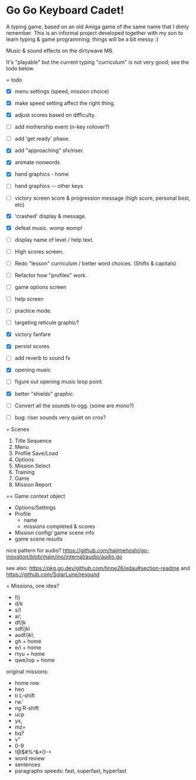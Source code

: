 
# Go Go Keyboard Cadet!

A typing game, based on an old Amiga game of the same name that I dimly remember.
This is an informal project developed together with my son to learn typing & game programming; things will be a bit messy :)

Music & sound effects on the dirtywave M8.

It's "playable" but the current typing "curriculum" is not very good; see the todo below.


= todo
 - [x] menu settings (speed, mission choice)
 - [x] make speed setting affect the right thing.
 - [x] adjust scores based on difficulty.
 - [ ] add mothership event (n-key rollover?)
 - [ ] add 'get ready' phase.
 - [x] add "approaching" sfx/riser. 
 - [x] animate nonwords
 - [x] hand graphics - home
 - [ ] hand graphics -- other keys
 - [ ] victory screen score & progression message (high score, personal best, etc)
 - [x] 'crashed' display & message.
 - [x] defeat music.  womp womp!
 - [ ] display name of level / help text.
 - [ ] High scores screen.
 - [ ] Redo "lesson" curriculum / better word choices. (Shifts & capitals)
 - [ ] Refactor how "profiles" work.
 - [ ] game options screen 
 - [ ] help screen 
 - [ ] practice mode.
 - [ ] targeting reticule graphic?
 - [x] victory fanfare
 - [x] persist scores
 - [ ] add reverb to sound fx
 - [x] opening music
 - [ ] figure out opening music loop point.
 - [x] better "shields" graphic.
 - [ ] Convert all the sounds to ogg. (some are mono?)
 - [ ] bug: riser sounds very quiet on cros?


= Scenes

1. Title Sequence
2. Menu
3. Profile Save/Load
4. Options
5. Mission Select
6. Training
7. Game
8. Mission Report

== Game context object

  - Options/Settings
  - Profile
    - name
    - missions completed & scores
  - Mission config/ game scene info
  - game scene results

nice pattern for audio?
https://github.com/hajimehoshi/go-inovation/blob/main/ino/internal/audio/audio.go

see also: https://pkg.go.dev/github.com/tinne26/edau#section-readme
and https://github.com/SolarLune/resound


= Missions, one idea?

  - f/j
  - d/k
  - s/l
  - a/;
  - df/jk
  - sdf/jkl
  - asdf/jkl;
  - gh + home
  - e/i + home
  - rtyu + home
  - qwe/iop + home


  original missions:
  - home row
  - heo
  - ti L-shift
  - rw.'
  - ng R-shift
  - ucp
  - yx,
  - mz=
  - bq?
  - v"
  - 0-9
  - !@$#%^&*()-+
  - word review
  - sentences
  - paragraphs
  speeds: fast, superfast, hyperfast

